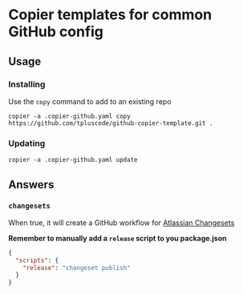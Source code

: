 # Copier templates for common GitHub config

## Usage

### Installing

Use the `copy` command to add to an existing repo

```
copier -a .copier-github.yaml copy https://github.com/tpluscode/github-copier-template.git .
```

### Updating

```
copier -a .copier-github.yaml update
```

## Answers

### `changesets`

When true, it will create a GitHub workflow for [Atlassian Changesets](https://github.com/changesets/changesets)

**Remember to manually add a `release` script to you package.json**

```json
{
  "scripts": {
    "release": "changeset publish"
  }
}
```
